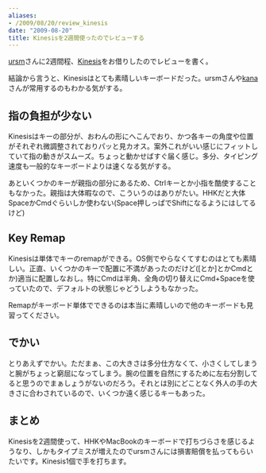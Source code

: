 ```yaml
---
aliases:
- /2009/08/20/review_kinesis
date: "2009-08-20"
title: Kinesisを2週間使ったのでレビューする
---
```

<a href="http://d.hatena.ne.jp/ursm">ursm</a>さんに2週間程、<a href="http://ja.wikipedia.org/wiki/Kinesis">Kinesis</a>をお借りしたのでレビューを書く。

結論から言うと、Kinesisはとても素晴しいキーボードだった。ursmさんや<a href="http://whileimautomaton.net/">kana</a>さんが常用するのもわかる気がする。

<h2>指の負担が少ない</h2>
Kinesisはキーの部分が、おわんの形にへこんでおり、かつ各キーの角度や位置がそれぞれ微調整されておりパッと見カオス。案外これがいい感じにフィットしていて指の動きがスムーズ。ちょっと動かせばすぐ届く感じ。多分、タイピング速度も一般的なキーボードよりは速くなる気がする。

あといくつかのキーが親指の部分にあるため、Ctrlキーとか小指を酷使することもなかった。親指は大体暇なので、こういうのはありがたい。HHKだと大体SpaceかCmdぐらいしか使わない(Space押しっぱでShiftになるようにはしてるけど)

<h2>Key Remap</h2>
Kinesisは単体でキーのremapができる。OS側でやらなくてすむのはとても素晴しい。正直、いくつかのキーで配置に不満があったのだけど([とか]とかCmdとか)適当に配置しなおし。特にCmdは半角、全角の切り替えにCmd+Spaceを使っていたので、デフォルトの状態じゃどうしようもなかった。

Remapがキーボード単体でできるのは本当に素晴しいので他のキーボードも見習ってください。

<h2>でかい</h2>
とりあえずでかい。ただまぁ、この大きさは多分仕方なくて、小さくしてしまうと腕がちょっと窮屈になってしまう。腕の位置を自然にするために左右分割してると思うのでまぁしょうがないのだろう。それとは別にどことなく外人の手の大きさに合わされているので、いくつか遠く感じるキーもあった。

<h2>まとめ</h2>
Kinesisを2週間使って、HHKやMacBookのキーボードで打ちづらさを感じるようなり、しかもタイプミスが増えたのでursmさんには損害賠償を払ってもらいたいです。Kinesis1個で手を打ちます。
